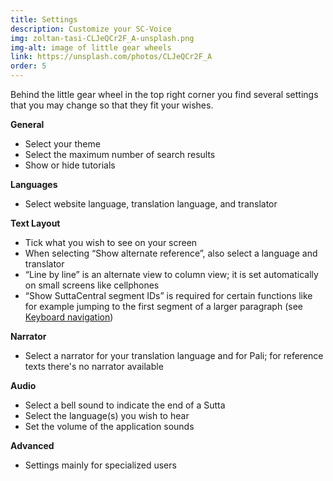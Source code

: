```yaml
---
title: Settings
description: Customize your SC-Voice
img: zoltan-tasi-CLJeQCr2F_A-unsplash.png
img-alt: image of little gear wheels
link: https://unsplash.com/photos/CLJeQCr2F_A
order: 5
---
```


Behind the little gear wheel in the top right corner you find several settings that you may change so that they fit your wishes. 

**General** 
- Select your theme
- Select the maximum number of search results
- Show or hide tutorials

**Languages**
- Select website language, translation language, and translator

**Text Layout** 
- Tick what you wish to see on your screen
- When selecting “Show alternate reference”, also select a language and translator 
- “Line by line” is an alternate view to column view; it is set automatically on small screens like cellphones  
- “Show SuttaCentral segment IDs” is required for certain functions like for example jumping to the first segment of a larger paragraph (see [Keyboard navigation](#/wiki/study/keyboard))

**Narrator** 
- Select a narrator for your translation language and for Pali; for reference texts there's no narrator available 

**Audio** 
- Select a bell sound to indicate the end of a Sutta 
- Select the language(s) you wish to hear 
- Set the volume of the application sounds 

**Advanced**
- Settings mainly for specialized users
